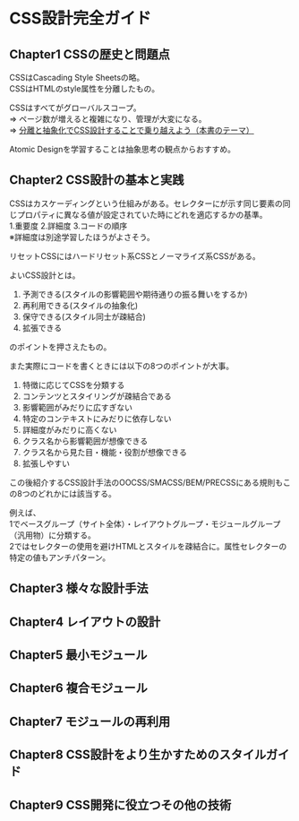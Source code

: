 # CSS設計完全ガイド

**Chapter1 CSSの歴史と問題点**
---

CSSはCascading Style Sheetsの略。<br>
CSSはHTMLのstyle属性を分離したもの。<br>

CSSはすべてがグローバルスコープ。<br>
⇒ ページ数が増えると複雑になり、管理が大変になる。<br>
⇒ <u>分離と抽象化でCSS設計することで乗り越えよう（本書のテーマ）</u><br>

Atomic Designを学習することは抽象思考の観点からおすすめ。

**Chapter2 CSS設計の基本と実践**
---

CSSはカスケーディングという仕組みがある。セレクターにが示す同じ要素の同じプロパティに異なる値が設定されていた時にどれを適応するかの基準。<br>
1.重要度
2.詳細度
3.コードの順序<br>
※詳細度は別途学習したほうがよさそう。

リセットCSSにはハードリセット系CSSとノーマライズ系CSSがある。


よいCSS設計とは。
1. 予測できる(スタイルの影響範囲や期待通りの振る舞いをするか)
2. 再利用できる(スタイルの抽象化)
3. 保守できる(スタイル同士が疎結合)
4. 拡張できる

のポイントを押さえたもの。

また実際にコードを書くときには以下の8つのポイントが大事。
1. 特徴に応じてCSSを分類する
2. コンテンツとスタイリングが疎結合である
3. 影響範囲がみだりに広すぎない
4. 特定のコンテキストにみだりに依存しない
5. 詳細度がみだりに高くない
6. クラス名から影響範囲が想像できる
7. クラス名から見た目・機能・役割が想像できる
8. 拡張しやすい

この後紹介するCSS設計手法のOOCSS/SMACSS/BEM/PRECSSにある規則もこの8つのどれかには該当する。

例えば、<br>
1でベースグループ（サイト全体）・レイアウトグループ・モジュールグループ（汎用物）に分類する。<br>
2ではセレクターの使用を避けHTMLとスタイルを疎結合に。属性セレクターの特定の値もアンチパターン。<br>



**Chapter3 様々な設計手法**
---

**Chapter4 レイアウトの設計**
---

**Chapter5 最小モジュール**
---

**Chapter6 複合モジュール**
---

**Chapter7 モジュールの再利用**
---

**Chapter8 CSS設計をより生かすためのスタイルガイド**
---

**Chapter9 CSS開発に役立つその他の技術**
---
 
 